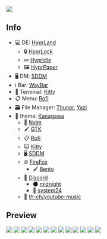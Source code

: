 ![](scrnshts/12.png)

## Info

- 💻 DE:  [HyprLand](https://hyprland.org)
    - 🔒 [HyprLock](https://github.com/hyprwm/hyprlock)
    - 💤 [HyprIdle](https://github.com/hyprwm/hypridle)
    - 🖼️ [HyprPaper](https://github.com/hyprwm/hyprpaper)
- 🖥 DM: [SDDM](https://github.com/sddm/sddm)
- ℹ️  Bar: [WayBar](https://github.com/Alexays/Waybar)
- 💾 Terminal: [Kitty](https://sw.kovidgoyal.net/kitty)
- 📋 Menu: [Rofi](https://github.com/davatorium/rofi)
- 🗃️ File Manager: [Thunar](https://github.com/xfce-mirror/thunar), [Yazi](https://github.com/sxyazi/Yazi)
- 🎨 theme: [Kanagawa](https://github.com/rebelot/kanagawa.nvim)
    - 📒 [Nvim](https://github.com/rebelot/kanagawa.nvim)
    - 🖌️ [GTK](https://github.com/Fausto-Korpsvart/Kanagawa-GKT-Theme)
    - 📋 [Rofi](.config/rofi/colors/kanagawa.rasi)
    - 🐱 [Kitty](https://github.com/rebelot/kanagawa.nvim/blob/master/extras/kitty/kanagawa.conf)
    - 🖥 [SDDM](kanagawa-theme/sddm)
    - 🌐 [FireFox](https://github.com/Haruzona/penguinFox)
        - 🖌️ [Bento](kanagawa-theme/bento/app.css)
    - 💬 [Discord](kanagawa-theme/discord)
        -   🌑 [midnight](kanagawa-theme/discord/midnight-kanagawa.css)
        -   👾 [system24](kanagawa-theme/discord/system24-kanagawa.css)
    - 🎵 [th-ch/youtube-music](kanagawa-theme/ytmusic/kanagawa.css)


## Preview
![](scrnshts/1.png)
![](scrnshts/2.png)
![](scrnshts/3.png)
![](scrnshts/4.png)
![](scrnshts/13.png)
![](scrnshts/14.png)
![](scrnshts/9.png)
![](scrnshts/10.png)
![](scrnshts/5.png)
![](scrnshts/6.png)
![](scrnshts/7.png)
![](scrnshts/8.png)
![](scrnshts/11.png)
